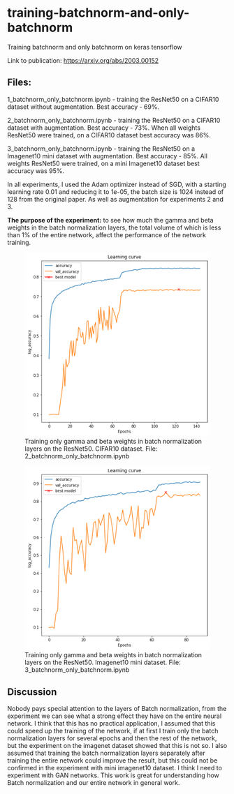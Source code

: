 # training-batchnorm-and-only-batchnorm
Training batchnorm and only batchnorm on keras tensorflow

Link to publication: https://arxiv.org/abs/2003.00152

<h2>Files:</h2>

1_batchnorm_only_batchnorm.ipynb - training the ResNet50 on a CIFAR10 dataset without augmentation. Best accuracy - 69%.

2_batchnorm_only_batchnorm.ipynb - training the ResNet50 on a CIFAR10 dataset with augmentation. Best accuracy - 73%. When all weights ResNet50 were trained, on a CIFAR10 dataset best accuracy was 86%.

3_batchnorm_only_batchnorm.ipynb - training the ResNet50 on a Imagenet10 mini dataset with augmentation. Best accuracy - 85%. All weights ResNet50 were trained, on a mini Imagenet10 dataset best accuracy was 95%.

In all experiments, I used the Adam optimizer instead of SGD, with a starting learning rate 0.01 and reducing it to 1e-05, the batch size is 1024 instead of 128 from the original paper. As well as augmentation for experiments 2 and 3.

<b>The purpose of the experiment:</b> to see how much the gamma and beta weights in the batch normalization layers, the total volume of which is less than 1% of the entire network, affect the performance of the network training.

<figure>
  <img src='images/2.png'>
  <figcaption>Training only gamma and beta weights in batch normalization layers on the ResNet50. CIFAR10 dataset. File: 2_batchnorm_only_batchnorm.ipynb</figcaption>
</figure>

<figure>
  <img src='images/3.png'>
  <figcaption>Training only gamma and beta weights in batch normalization layers on the ResNet50. Imagenet10 mini dataset. File: 3_batchnorm_only_batchnorm.ipynb</figcaption>
</figure>
<h2>Discussion</h2>

Nobody pays special attention to the layers of Batch normalization, from the experiment we can see what a strong effect they have on the entire neural network. I think that this has no practical application, I assumed that this could speed up the training of the network, if at first I train only the batch normalization layers for several epochs and then the rest of the network, but the experiment on the imagenet dataset showed that this is not so. I also assumed that training the batch normalization layers separately after training the entire network could improve the result, but this could not be confirmed in the experiment with mini imagenet10 dataset. I think I need to experiment with GAN networks. This work is great for understanding how Batch normalization and our entire network in general work.
